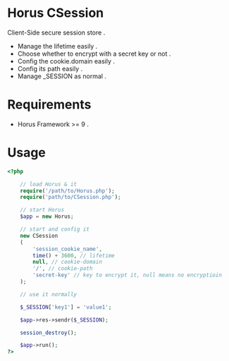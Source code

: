 Horus CSession
===============
Client-Side secure session store .   
- Manage the lifetime easily .  
- Choose whether to encrypt with a secret key or not .
- Config the cookie.domain easily .
- Config its path easily .
- Manage _SESSION as normal .

Requirements
============
- Horus Framework >= 9 .  

Usage
======

```php
<?php

    // load Horus & it
    require('/path/to/Horus.php');
    require('path/to/CSession.php');

    // start Horus
    $app = new Horus;

    // start and config it
    new CSession
    (
        'session_cookie_name',
        time() + 3600, // lifetime
        null, // cookie-domain
        '/', // cookie-path 
        'secret-key' // key to encrypt it, null means no encryptioin
    );

    // use it normally

    $_SESSION['key1'] = 'value1';

    $app->res->sendr($_SESSION);

    session_destroy();

    $app->run();
?>
```
